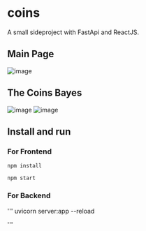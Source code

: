 # coins
A small sideproject with FastApi and ReactJS.

## Main Page
![image](https://user-images.githubusercontent.com/19197054/148103557-cc2d89bd-60d3-4174-a298-426ccbf8377c.png)
## The Coins Bayes
![image](https://user-images.githubusercontent.com/19197054/148104222-58c40d40-1da8-4e6b-9bcf-5416da258fd1.png)
![image](https://user-images.githubusercontent.com/19197054/148104255-43d766e1-2ceb-4b60-a242-9adca6d57dd2.png)

## Install and run
### For Frontend

```
npm install
```

```
npm start
```

### For Backend


'''
uvicorn server:app --reload

'''
